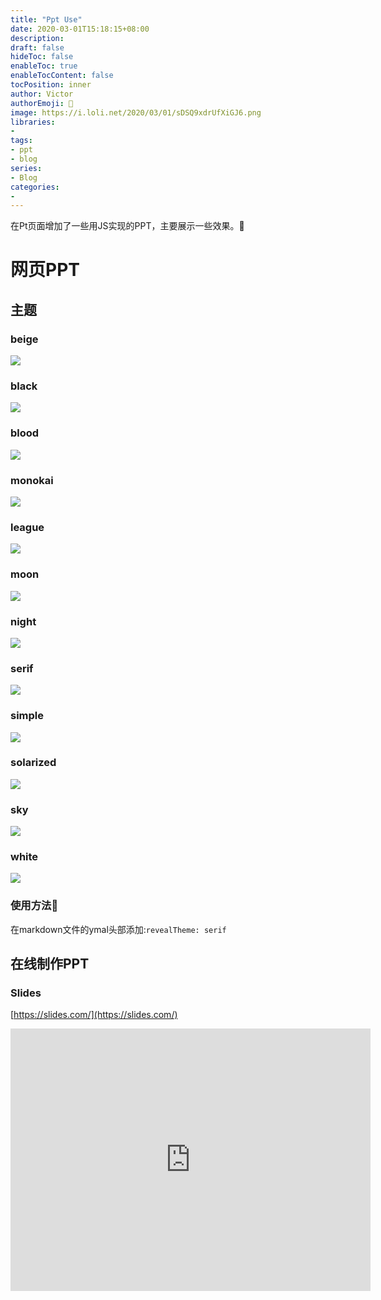 ```yaml
---
title: "Ppt Use"
date: 2020-03-01T15:18:15+08:00
description:
draft: false
hideToc: false
enableToc: true
enableTocContent: false
tocPosition: inner
author: Victor
authorEmoji: 👻
image: https://i.loli.net/2020/03/01/sDSQ9xdrUfXiGJ6.png
libraries:
- 
tags:
- ppt
- blog
series:
- Blog
categories:
-
---
```


在Pt页面增加了一些用JS实现的PPT，主要展示一些效果。:electric_plug:

<!--more-->

# 网页PPT

## 主题

### beige

![](https://i.loli.net/2020/03/01/MsOniqFTRjoAmYS.png)

### black

![](https://i.loli.net/2020/03/01/cLek8VPtIZOFAGh.png)

### blood

![](https://i.loli.net/2020/03/01/75aDjrW2HVCidGY.png)

### monokai

![](https://i.loli.net/2020/03/01/UPMwydb4feSkF23.png)

### league

![](https://i.loli.net/2020/03/01/oMZUhn5r72Ly4Nm.png)

### moon

![](https://i.loli.net/2020/03/01/uN2mh4laWxAURg3.png)

### night

![](https://i.loli.net/2020/03/01/bmFS2dejnB6sgEO.png)

### serif

![](https://i.loli.net/2020/03/01/S6Yp9BDHKTt5JLw.png)

### simple

![](https://i.loli.net/2020/03/01/NYqaAtLi1OJnc9U.png)

### solarized

![](https://i.loli.net/2020/03/01/45OurbWfq3UlMVh.png)

### sky

![](https://i.loli.net/2020/03/01/gaVqzhMGQCKunwN.png)

### white

![](https://i.loli.net/2020/03/01/Vb7vTBm4ejXFoWl.png)

### 使用方法:milky_way:

在markdown文件的ymal头部添加:`revealTheme: serif`

## 在线制作PPT

### Slides

[https://slides.com/](https://slides.com/)

<iframe src="https://slides.com/news/developers/embed" width="576" height="420" scrolling="no" frameborder="0" webkitallowfullscreen mozallowfullscreen allowfullscreen></iframe>